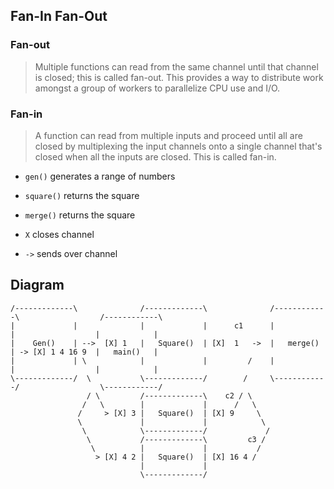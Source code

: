 ## Fan-In Fan-Out


### Fan-out
> Multiple functions can read from the same channel until that channel is closed; this is called fan-out. This provides a way to distribute work amongst a group of workers to parallelize CPU use and I/O.


### Fan-in
> A function can read from multiple inputs and proceed until all are closed by multiplexing the input channels onto a single channel that's closed when all the inputs are closed. This is called fan-in.



- `gen()` generates a range of numbers
- `square()` returns the square
- `merge()` returns the square


- `X` closes channel
- `->` sends over channel


## Diagram

```
/-------------\              /-------------\              /------------\                  /------------\
|             |              |             |      c1      |            |                  |            |
|    Gen()    | -->  [X] 1   |   Square()  | [X]  1   ->  |   merge()  | -> [X] 1 4 16 9  |   main()   |
|             | \            |             |         /    |            |                  |            |
\-------------/  \           \-------------/        /     \------------/                  \------------/
                 / \         /-------------\    c2 / \
                /   \        |             |      /   \
               /     > [X] 3 |   Square()  | [X] 9     \
               \             |             |            \
                \            \-------------/             /
                 \           /-------------\         c3 /
                  \          |             |           /
                   > [X] 4 2 |   Square()  | [X] 16 4 /
                             |             |
                             \-------------/
```
